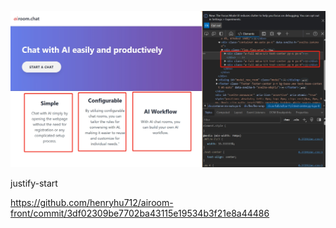 

![img](./images/flextop.png)

justify-start

https://github.com/henryhu712/airoom-front/commit/3df02309be7702ba43115e19534b3f21e8a44486



